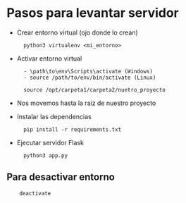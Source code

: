 # Pasos para levantar servidor

- Crear entorno virtual (ojo donde lo crean)

        python3 virtualenv <mi_entorno>
- Activar entorno virtual

        - \path\to\env\Scripts\activate (Windows)
        - source /path/to/env/bin/activate (Linux)

        source /opt/carpeta1/carpeta2/nuetro_proyecto
- Nos movemos hasta la raiz de nuestro proyecto
- Instalar las dependencias

        pip install -r requirements.txt

- Ejecutar servidor Flask

        python3 app.py

## Para desactivar entorno

        deactivate